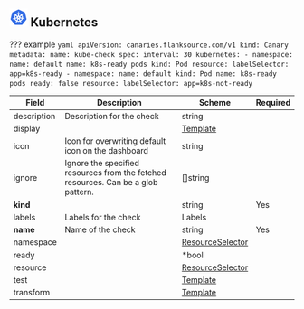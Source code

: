 ## <img src='https://raw.githubusercontent.com/flanksource/flanksource-ui/main/src/icons/kubernetes.svg' style='height: 32px'/> Kubernetes

??? example
     ```yaml
     apiVersion: canaries.flanksource.com/v1
     kind: Canary
     metadata:
       name: kube-check
     spec:
       interval: 30
       kubernetes:
        - namespace:
            name: default
          name: k8s-ready pods
          kind: Pod
          resource:
           labelSelector: app=k8s-ready
        - namespace:
            name: default
          kind: Pod
          name: k8s-ready pods
          ready: false
          resource:
            labelSelector: app=k8s-not-ready
     ```

| Field | Description | Scheme | Required |
| ----- | ----------- | ------ | -------- |
| description | Description for the check | string |  |
| display |  | [Template](#template) |  |
| icon | Icon for overwriting default icon on the dashboard | string |  |
| ignore | Ignore the specified resources from the fetched resources. Can be a glob pattern. | \[\]string |  |
| **kind** |  | string | Yes |
| labels | Labels for the check | Labels |  |
| **name** | Name of the check | string | Yes |
| namespace |  | [ResourceSelector](#resourceselector) |  |
| ready |  | *bool |  |
| resource |  | [ResourceSelector](#resourceselector) |  |
| test |  | [Template](#template) |  |
| transform |  | [Template](#template) |  |
